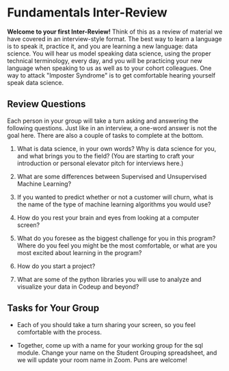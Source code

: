 # Fundamentals Inter-Review

**Welcome to your first Inter-Review!** Think of this as a review of material we have covered in an interview-style format. The best way to learn a language is to speak it, practice it, and you are learning a new language: data science. You will hear us model speaking data science, using the proper technical terminology, every day, and you will be practicing your new language when speaking to us as well as to your cohort colleagues. One way to attack "Imposter Syndrome" is to get comfortable hearing yourself speak data science.

## Review Questions

Each person in your group will take a turn asking and answering the following questions. Just like in an interview, a one-word answer is not the goal here. There are also a couple of tasks to complete at the bottom.

1. What is data science, in your own words? Why is data science for you, and what brings you to the field? (You are starting to craft your introduction or personal elevator pitch for interviews here.)

2. What are some differences between Supervised and Unsupervised Machine Learning?

3. If you wanted to predict whether or not a customer will churn, what is the name of the type of machine learning algorithms you would use?

4. How do you rest your brain and eyes from looking at a computer screen?

5. What do you foresee as the biggest challenge for you in this program? Where do you feel you might be the most comfortable, or what are you most excited about learning in the program?

6. How do you start a project?

7. What are some of the python libraries you will use to analyze and visualize your data in Codeup and beyond?

## Tasks for Your Group

- Each of you should take a turn sharing your screen, so you feel comfortable with the process.

- Together, come up with a name for your working group for the sql module. Change your name on the Student Grouping spreadsheet, and we will update your room name in Zoom. Puns are welcome!